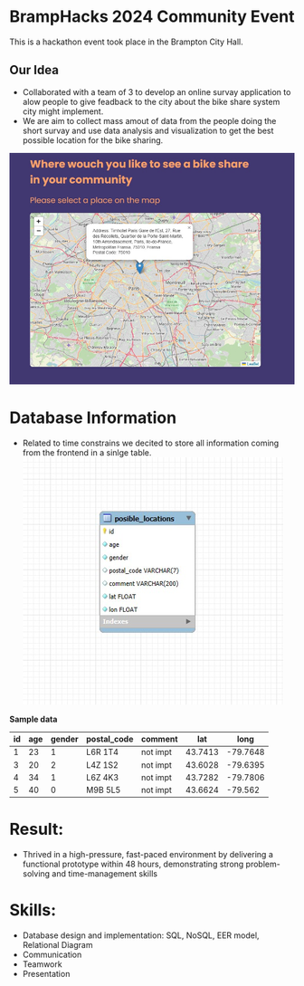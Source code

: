 # BrampHacks 2024 Community Event 
This is a hackathon event took place in the Brampton City Hall.
## Our Idea

- Collaborated with a team of 3 to develop an online survay application to alow people to give feadback to the city about the bike share system city might implement.
- We are aim to collect mass amout of data from the people doing the short survay and use data analysis and visualization to get the best possible location for the bike sharing.

<p align="center">
  <img src="https://raw.githubusercontent.com/P-pisiko/bramphacks-2024/refs/heads/main/img/map_.jpg" width="600" />
</p>

# Database Information
- Related to time constrains we decited to store all information coming from the frontend in a sinlge table.
![image](https://raw.githubusercontent.com/P-pisiko/bramphacks-2024/refs/heads/main/MySQL-Database-Details/Table.jpg)

__Sample data__

| id | age | gender | postal_code | comment | lat | long |
| --- | --- | --- | --- | --- | --- | --- |
| 1 | 23 | 1 | L6R 1T4 | not impt | 43.7413 | -79.7648|
| 3 | 20 | 2 | L4Z 1S2 | not impt | 43.6028 |-79.6395 |
| 4 | 34 | 1 | L6Z 4K3 | not impt | 43.7282  | -79.7806 | 
| 5 | 40 | 0 | M9B 5L5  | not impt  | 43.6624  |-79.562  | 


# Result:
- Thrived in a high-pressure, fast-paced environment by delivering a functional prototype within 48 hours, demonstrating strong problem-solving and time-management skills

# Skills:
- Database design and implementation: SQL, NoSQL, EER model, Relational Diagram
- Communication
- Teamwork
- Presentation
